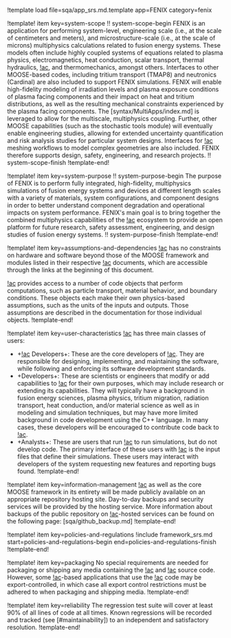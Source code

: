 !template load file=sqa/app_srs.md.template app=FENIX category=fenix

!template! item key=system-scope
!! system-scope-begin
FENIX is an application for performing system-level, engineering scale (i.e., at the scale of
centimeters and meters), and microstructure-scale (i.e., at the scale of microns) multiphysics
calculations related to fusion energy systems. These models often include highly coupled systems of
equations related to plasma physics, electromagnetics, heat conduction, scalar transport, thermal
hydraulics, [!ac](CFD), and thermomechanics, amongst others. Interfaces to other MOOSE-based codes,
including tritium transport (TMAP8) and neutronics (Cardinal) are also included to support FENIX
simulations. FENIX will enable high-fidelity modeling of irradiation levels and plasma exposure
conditions of plasma facing components and their impact on heat and tritium distributions, as well
as the resulting mechanical constraints experienced by the plasma facing components. The [syntax/MultiApps/index.md]
is leveraged to allow for the multiscale, multiphysics coupling. Further, other MOOSE capabilities
(such as the stochastic tools module) will eventually enable engineering studies, allowing for extended
uncertainty quantification and risk analysis studies for particular system designs. Interfaces for
[!ac](CAD) meshing workflows to model complex geometries are also included. FENIX therefore supports
design, safety, engineering, and research projects.
!! system-scope-finish
!template-end!

!template! item key=system-purpose
!! system-purpose-begin
The purpose of FENIX is to perform fully integrated, high-fidelity, multiphysics simulations of fusion
energy systems and devices at different length scales with a variety of materials, system configurations,
and component designs in order to better understand component degradation and operational impacts on
system performance. FENIX's main goal is to bring together the combined multiphysics capabilities of
the [!ac](MOOSE) ecosystem to provide an open platform for future research, safety assessment,
engineering, and design studies of fusion energy systems.
!! system-purpose-finish
!template-end!

!template! item key=assumptions-and-dependencies
[!ac]({{app}}) has no constraints on hardware and software beyond those of the MOOSE framework and
modules listed in their respective [!ac](SRS) documents, which are accessible through the links at
the beginning of this document.

[!ac]({{app}}) provides access to a number of code objects that perform computations, such as particle
transport, material behavior, and boundary conditions. These objects each make their own physics-based
assumptions, such as the units of the inputs and outputs. Those assumptions are described in the
documentation for those individual objects.
!template-end!

!template! item key=user-characteristics
[!ac]({{app}}) has three main classes of users:

- +[!ac]({{app}}) Developers+: These are the core developers of [!ac]({{app}}). They are responsible
  for designing, implementing, and maintaining the software, while following and enforcing its software
  development standards.
- +Developers+: These are scientists or engineers that modify or add capabilities to [!ac]({{app}})
  for their own purposes, which may include research or extending its capabilities. They will typically
  have a background in fusion energy sciences, plasma physics, tritium migration, radiation transport,
  heat conduction, and/or material science as well as in modeling and simulation techniques, but may have
  more limited background in code development using the C++ language. In many cases, these developers
  will be encouraged to contribute code back to [!ac]({{app}}).
- +Analysts+: These are users that run [!ac]({{app}}) to run simulations, but do not develop code.
  The primary interface of these users with [!ac]({{app}}) is the input files that define their
  simulations. These users may interact with developers of the system requesting new features and
  reporting bugs found.
!template-end!

!template! item key=information-management
[!ac]({{app}}) as well as the core MOOSE framework in its entirety will be made publicly available
on an appropriate repository hosting site. Day-to-day backups and security services will be provided
by the hosting service. More information about backups of the public repository on [!ac](INL)-hosted
services can be found on the following page: [sqa/github_backup.md]
!template-end!

!template! item key=policies-and-regulations
!include framework_srs.md start=policies-and-regulations-begin end=policies-and-regulations-finish
!template-end!

!template! item key=packaging
No special requirements are needed for packaging or shipping any media containing the [!ac](MOOSE)
and [!ac]({{app}}) source code. However, some [!ac](MOOSE)-based applications that use the [!ac]({{app}})
code may be export-controlled, in which case all export control restrictions must be adhered to when
packaging and shipping media.
!template-end!

!template! item key=reliability
The regression test suite will cover at least 90% of all lines of code at all times. Known
regressions will be recorded and tracked (see [#maintainability]) to an independent and
satisfactory resolution.
!template-end!
